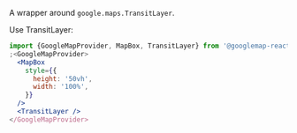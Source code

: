 A wrapper around `google.maps.TransitLayer`.

Use TransitLayer:

```jsx
import {GoogleMapProvider, MapBox, TransitLayer} from '@googlemap-react/core'
;<GoogleMapProvider>
  <MapBox
    style={{
      height: '50vh',
      width: '100%',
    }}
  />
  <TransitLayer />
</GoogleMapProvider>
```

